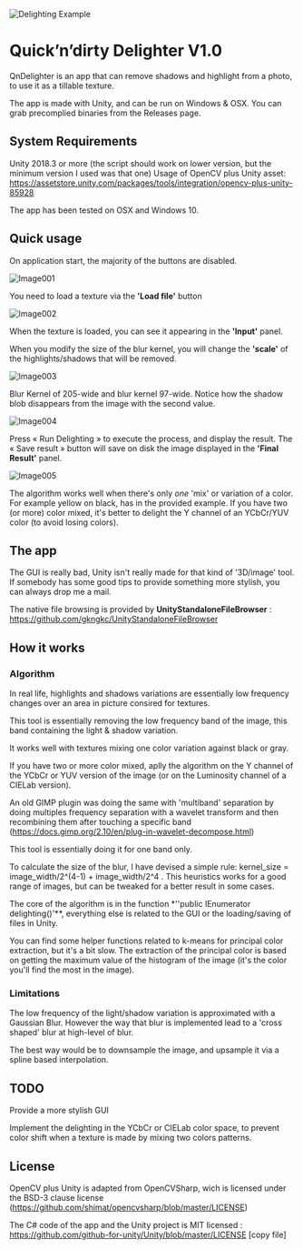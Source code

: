 ![Delighting Example](delighting_example.png "")

# Quick’n’dirty Delighter V1.0

QnDelighter is an app that can remove shadows and highlight from a photo, to use it as a tillable texture.

The app is made with Unity, and can be run on Windows & OSX.
You can grab precomplied binaries from the Releases page.

## System Requirements
Unity 2018.3 or more (the script should work on lower version, but the minimum version I used was that one)
Usage of OpenCV plus Unity asset: https://assetstore.unity.com/packages/tools/integration/opencv-plus-unity-85928

The app has been tested on OSX and Windows 10.

## Quick usage

On application start, the majority of the buttons are disabled.

![Image001](image001.png "")

You need to load a texture via the **'Load file'** button

![Image002](image002.png "")

When the texture is loaded, you can see it appearing in the **'Input'** panel.

When you modify the size of the blur kernel, you will change the **'scale'** of the highlights/shadows that will be removed.

![Image003](image003.png "")

Blur Kernel of 205-wide and blur kernel 97-wide. Notice how the shadow blob disappears from the image with the second value.

![Image004](image004.png "")

Press « Run Delighting » to execute the process, and display the result.
The « Save result » button will save on disk the image displayed in the **'Final Result'** panel.

![Image005](image005.png "")

The algorithm works well when there's only *one* 'mix' or variation of a color. For example yellow on black, has in the provided example.
If you have two (or more) color mixed, it's better to delight the Y channel of an YCbCr/YUV color (to avoid losing colors).

## The app
The GUI is really bad, Unity isn't really made for that kind of '3D/image' tool. If somebody has some good tips to provide something more stylish, you can always drop me a mail.

The native file browsing is provided by **UnityStandaloneFileBrowser** : https://github.com/gkngkc/UnityStandaloneFileBrowser

## How it works

### Algorithm
In real life, highlights and shadows variations are essentially low frequency changes over an area in picture consired for textures.

This tool is essentially removing the low frequency band of the image, this band containing the light & shadow variation.

It works well with textures mixing one color variation against black or gray.

If you have two or more color mixed, aplly the algorithm on the Y channel of the YCbCr or YUV version of the image (or on the Luminosity channel of a CIELab version).

An old GIMP plugin was doing the same with 'multiband' separation by doing multiples frequency separation with a wavelet transform and then recombining them after touching a specific band (https://docs.gimp.org/2.10/en/plug-in-wavelet-decompose.html)

This tool is essentially doing it for one band only.

To calculate the size of the blur, I have devised a simple rule: kernel_size = image_width/2^(4-1) + image_width/2^4 . This heuristics works for a good range of images, but can be tweaked for a better result in some cases.

The core of the algorithm is in the function *''public IEnumerator delighting()'**, everything else is related to the GUI or the loading/saving of files in Unity.

You can find some helper functions related to k-means for principal color extraction, but it's a bit slow. The extraction of the principal color is based on getting the maximum value of the histogram of the image (it's the color you'll find the most in the image).

### Limitations

The low frequency of the light/shadow variation is approximated with a Gaussian Blur. However the way that blur is implemented lead to a 'cross shaped' blur at high-level of blur.

The best way would be to downsample the image, and upsample it via a spline based interpolation.


## TODO
Provide a more stylish GUI

Implement the delighting in the YCbCr or CIELab color space, to prevent color shift when a texture is made by mixing two colors patterns.

## License
OpenCV plus Unity is adapted from OpenCVSharp, wich is licensed under the BSD-3 clause license (https://github.com/shimat/opencvsharp/blob/master/LICENSE)

The C# code of the app and the Unity project is MIT licensed : https://github.com/github-for-unity/Unity/blob/master/LICENSE [copy file]
